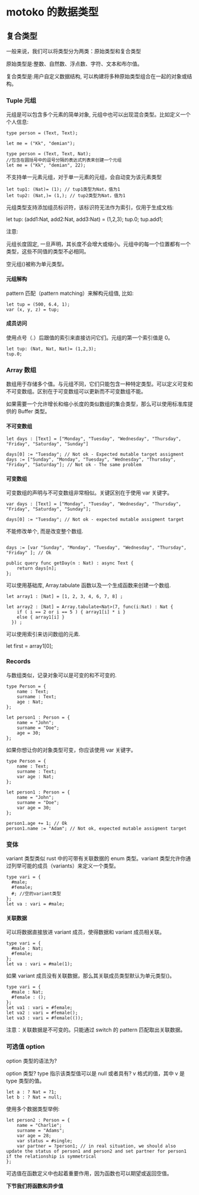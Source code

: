 # motoko 的数据类型

## 复合类型

一般来说，我们可以将类型分为两类：原始类型和复合类型

原始类型是:整数、自然数、浮点数、字符、文本和布尔值。

复合类型是:用户自定义数据结构, 可以构建将多种原始类型组合在一起的对象或结构。

### Tuple 元组

元组是可以包含多个元素的简单对象, 元组中也可以出现混合类型。比如定义一个个人信息:

```
type person = (Text, Text);

let me = ("Kk", "demian");
```

```
type person = (Text, Text, Nat);
//包含在圆括号中的逗号分隔的表达式列表来创建一个元组
let me = ("Kk", "demian", 22);
```

不支持单一元素元组，对于单一元素的元组，会自动变为该元素类型

```
let tup1: (Nat)= (1); // tup1类型为Nat，值为1
let tup2: (Nat,)= (1,); // tup2类型为Nat，值为1
```

元组类型支持添加组员标识符，该标识符无法作为索引，仅用于生成文档:

let tup: (add1:Nat, add2:Nat, add3:Nat) = (1,2,3);
tup.0;
tup.add1;

注意:

元组长度固定, 一旦声明，其长度不会增大或缩小。元组中的每一个位置都有一个类型，这些不同值的类型不必相同。

空元组()被称为单元类型。

#### 元组解构

pattern 匹配（pattern matching）来解构元组值, 比如:

```
let tup = (500, 6.4, 1);
var (x, y, z) = tup;
```

#### 成员访问

使用点号（.）后跟值的索引来直接访问它们。元组的第一个索引值是 0。

```
let tup: (Nat, Nat, Nat)= (1,2,3);
tup.0;
```

### Array 数组

数组用于存储多个值。与元组不同，它们只能包含一种特定类型。可以定义可变和不可变数组。区别在于可变数组可以更新而不可变数组不能。

如果需要一个允许增长和缩小长度的类似数组的集合类型，那么可以使用标准库提供的 Buffer 类型。

#### 不可变数组

`let days : [Text] = ["Monday", "Tuesday", "Wednesday", "Thursday", "Friday", "Saturday", "Sunday"]`

```
days[0] := "Tuesday"; // Not ok - Expected mutable target assigment
days := ["Sunday", "Monday", "Tuesday", "Wednesday", "Thursday", "Friday", "Saturday"]; // Not ok - The same problem
```

#### 可变数组

可变数组的声明与不可变数组非常相似。关键区别在于使用 var 关键字。

`var days : [Text] = ["Monday", "Tuesday", "Wednesday", "Thursday", "Friday", "Saturday", "Sunday"];`

`days[0] := "Tuesday"; // Not ok - expected mutable assigment target`

不能修改单个, 而是改变整个数组.

```

days := [var "Sunday", "Monday", "Tuesday", "Wednesday", "Thursday", "Friday" ]; // Ok

public query func getDay(n : Nat) : async Text {
    return days[n];
};

```

可以使用基础库, Array.tabulate<T> 函数以及一个生成函数来创建一个数组.

```
let array1 : [Nat] = [1, 2, 3, 4, 6, 7, 8] ;

let array2 : [Nat] = Array.tabulate<Nat>(7, func(i:Nat) : Nat {
    if ( i == 2 or i == 5 ) { array1[i] * i }
    else { array1[i] }
  }) ;
```

可以使用索引来访问数组的元素.

let first = array1[0];

### Records

与数组类似，记录对象可以是可变的和不可变的.

```
type Person = {
    name : Text;
    surname : Text;
    age : Nat;
};

let person1 : Person = {
    name = "John";
    surname = "Doe";
    age = 30;
};
```

如果你想让你的对象类型可变，你应该使用 var 关键字。

```
type Person = {
    name : Text;
    surname : Text;
    var age : Nat;
};

let person1 : Person = {
    name = "John";
    surname = "Doe";
    var age = 30;
};

person1.age += 1; // Ok
person1.name := "Adam"; // Not ok, expected mutable assigment target

```

### 变体

variant 类型类似 rust 中的可带有关联数据的 enum 类型。variant 类型允许你通过列举可能的成员（variants）来定义一个类型。

```
type vari = {
  #male;
  #female;
  #; //空的variant类型
};
let va : vari = #male;

```

#### 关联数据

可以将数据直接放进 variant 成员，使得数据和 variant 成员相关联。

```
type vari = {
  #male : Nat;
  #female;
};
let va : vari = #male(1);

```

如果 variant 成员没有关联数据，那么其关联成员类型默认为单元类型()。

```
type vari = {
  #male : Nat;
  #female : ();
};
let va1 : vari = #female;
let va2 : vari = #female();
let va3 : vari = #female(());
```

注意：关联数据是不可变的。只能通过 switch 的 pattern 匹配取出关联数据。

### 可选值 option

option 类型的语法为?<type>

option 类型? type 指示该类型值可以是 null 或者具有? v 格式的值，其中 v 是 type 类型的值。

```
let a : ? Nat = ?1;
let b : ? Nat = null;
```

使用多个数据类型举例:

```
let person2 : Person = {
    name = "Charlie";
    surname = "Adams";
    var age = 28;
    var status = #single;
    var partner = ?person1; // in real situation, we should also update the status of person1 and person2 and set partner for person1 if the relationship is symmetrical
};

```

可选值在函数定义中也起着重要作用，因为函数也可以期望或返回空值。

**下节我们将函数和异步值**
